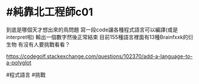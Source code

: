 # #純靠北工程師c01


到底是哪個天才想出來的鳥問題
寫一段code讓各種程式語言可以編譯(或是interpret啦)
輸出一個數字然後正常結束
目前155種語言裡面有13種Brainfxxk的衍生物
有沒有人要挑戰看看？

https://codegolf.stackexchange.com/questions/102370/add-a-language-to-a-polyglot


#程式語言 #挑戰
